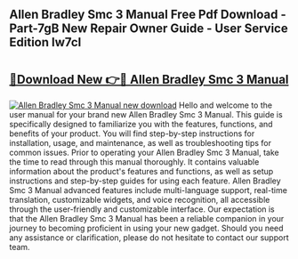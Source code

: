 ## Allen Bradley Smc 3 Manual Free Pdf Download - Part-7gB New Repair Owner Guide - User Service Edition Iw7cI

# <h2><a href="http://bc33949.oget.top/?id=Allen+Bradley+Smc+3+Manual">🔗Download New 👉🔴 Allen Bradley Smc 3 Manual</a></h2>

[![Allen Bradley Smc 3 Manual new download](https://i.imgur.com/5g1atiW.png)](http://bc33949.oget.top/?id=Allen+Bradley+Smc+3+Manual)
Hello and welcome to the user manual for your brand new Allen Bradley Smc 3 Manual. This guide is specifically designed to familiarize you with the features, functions, and benefits of your product. You will find step-by-step instructions for installation, usage, and maintenance, as well as troubleshooting tips for common issues. Prior to operating your Allen Bradley Smc 3 Manual, take the time to read through this manual thoroughly. It contains valuable information about the product's features and functions, as well as setup instructions and step-by-step guides for using each feature. Allen Bradley Smc 3 Manual advanced features include multi-language support, real-time translation, customizable widgets, and voice recognition, all accessible through the user-friendly and customizable interface. Our expectation is that the Allen Bradley Smc 3 Manual has been a reliable companion in your journey to becoming proficient in using your new gadget. Should you need any assistance or clarification, please do not hesitate to contact our support team.
